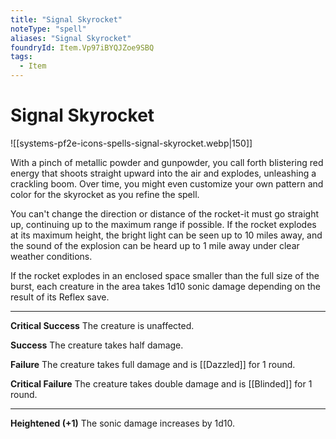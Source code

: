 ```yaml
---
title: "Signal Skyrocket"
noteType: "spell"
aliases: "Signal Skyrocket"
foundryId: Item.Vp97iBYQJZoe9SBQ
tags:
  - Item
---
```


# Signal Skyrocket
![[systems-pf2e-icons-spells-signal-skyrocket.webp|150]]

With a pinch of metallic powder and gunpowder, you call forth blistering red energy that shoots straight upward into the air and explodes, unleashing a crackling boom. Over time, you might even customize your own pattern and color for the skyrocket as you refine the spell.

You can't change the direction or distance of the rocket-it must go straight up, continuing up to the maximum range if possible. If the rocket explodes at its maximum height, the bright light can be seen up to 10 miles away, and the sound of the explosion can be heard up to 1 mile away under clear weather conditions.

If the rocket explodes in an enclosed space smaller than the full size of the burst, each creature in the area takes 1d10 sonic damage depending on the result of its Reflex save.

* * *

**Critical Success** The creature is unaffected.

**Success** The creature takes half damage.

**Failure** The creature takes full damage and is [[Dazzled]] for 1 round.

**Critical Failure** The creature takes double damage and is [[Blinded]] for 1 round.

* * *

**Heightened (+1)** The sonic damage increases by 1d10.
